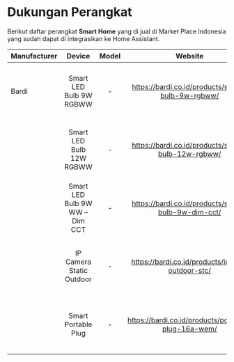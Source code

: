 # Dukungan Perangkat

Berikut daftar perangkat **Smart Home** yang di jual di Market Place Indonesia yang sudah dapat di integrasikan ke Home Assistant.


| Manufacturer | Device | Model | Website | Integrasi | Gambar | Keterangan |
| ------------ |:-----: | :---: | :-----: | :-------: | :----: | :----: |
| Bardi      | Smart LED Bulb 9W RGBWW | - | https://bardi.co.id/products/smart-bulb-9w-rgbww/ | Tuya, Local Tuya | <img src="https://bardi.co.id/wp-content/uploads/2019/03/Smart-Light-Bulb-9W-RGBWW.jpg" width="128"> | - |
|            | Smart LED Bulb 12W RGBWW | - | https://bardi.co.id/products/smart-bulb-12w-rgbww/ | Tuya, Local Tuya | <img src="https://bardi.co.id/wp-content/uploads/2019/11/Smart-Light-Bulb-12W-RGBWW.jpg" width="128"> | - |
|            | Smart LED Bulb 9W WW – Dim CCT | - | https://bardi.co.id/products/smart-bulb-9w-dim-cct/ | Tuya, Local Tuya | <img src="https://bardi.co.id/wp-content/uploads/2020/01/Smart-Light-Bulb-9W-Dim-CCT.jpg" width="128"> | - |
|            | IP Camera Static Outdoor | - | https://bardi.co.id/products/ipcam-outdoor-stc/ | ONVIF, FFMPEG, RTSP | <img src="https://bardi.co.id/wp-content/uploads/2021/04/Outdoor-STC-IP-cam-5-with-logo-e1619256718428.png" width="128"> | - |
|            | Smart Portable Plug | - | https://bardi.co.id/products/portable-plug-16a-wem/ | Tuya | <img src="https://bardi.co.id/wp-content/uploads/2019/09/Smart-Plug-Wifi.jpg" width="128"> | - |

